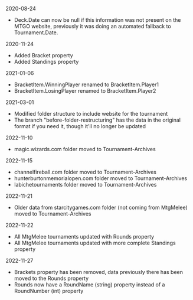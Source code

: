 2020-08-24

* Deck.Date can now be null if this information was not present on the MTGO website, previously it was doing an automated fallback to Tournament.Date.

2020-11-24

* Added Bracket property
* Added Standings property

2021-01-06

* BracketItem.WinningPlayer renamed to BracketItem.Player1
* BracketItem.LosingPlayer renamed to BracketItem.Player2

2021-03-01

* Modified folder structure to include website for the tournament
* The branch "before-folder-restructuring" has the data in the original format if you need it, though it'll no longer be updated

2022-11-10

* magic.wizards.com folder moved to Tournament-Archives

2022-11-15

* channelfireball.com folder moved to Tournament-Archives
* hunterburtonmemorialopen.com folder moved to Tournament-Archives
* labichetournaments folder moved to Tournament-Archives

2022-11-21

* Older data from starcitygames.com folder (not coming from MtgMelee) moved to Tournament-Archives

2022-11-22

* All MtgMelee tournaments updated with Rounds property
* All MtgMelee tournaments updated with more complete Standings property

2022-11-27
* Brackets property has been removed, data previously there has been moved to the Rounds property
* Rounds now have a RoundName (string) property instead of a RoundNumber (int) property

